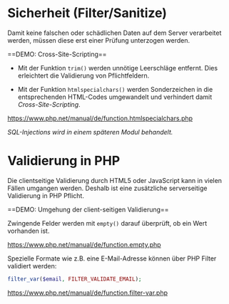 #  Sicherheit (Filter/Sanitize)

Damit keine falschen oder schädlichen Daten auf dem Server verarbeitet werden, müssen diese erst einer Prüfung unterzogen werden. 

==DEMO: Cross-Site-Scripting==

- Mit der Funktion `trim()` werden unnötige Leerschläge entfernt. Dies erleichtert die Validierung von  Pflichtfeldern.

- Mit der Funktion `htmlspecialchars()` werden Sonderzeichen  in die entsprechenden HTML-Codes umgewandelt und verhindert damit *Cross-Site-Scripting*.

https://www.php.net/manual/de/function.htmlspecialchars.php

*SQL-Injections wird in einem späteren Modul behandelt.*

#  Validierung in PHP

Die clientseitige Validierung durch HTML5 oder JavaScript kann in vielen Fällen umgangen werden. Deshalb ist eine zusätzliche serverseitige Validierung in PHP Pflicht.

==DEMO: Umgehung der client-seitigen Validierung==

Zwingende Felder werden mit `empty()` darauf überprüft, ob ein Wert vorhanden ist.

https://www.php.net/manual/de/function.empty.php

Spezielle Formate wie z.B. eine E-Mail-Adresse können über PHP Filter validiert werden:

```php
filter_var($email, FILTER_VALIDATE_EMAIL);
```
https://www.php.net/manual/de/function.filter-var.php


<!--stackedit_data:
eyJoaXN0b3J5IjpbLTY4MjA2MjY5Nl19
-->